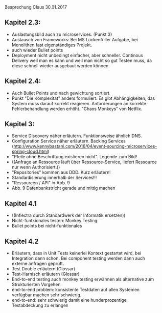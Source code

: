 Besprechung Claus 30.01.2017

## Kapitel 2.3:
* Auslastungsbild auch zu microservices. (Punkt 3)
* Austausch von Frameworks: Bei MS Lückenfüller Aufgabe, bei Monolithen fast eigenständiges Projekt.
* auch wieder Bullet points
* Deployment nicht unbedingt einfacher, aber schneller.
    Continous Delivery weil man es kann und weil man nicht so gut Testen muss, da diese schnell wieder ausgebaut werden können.

## Kapitel 2.4:

* Auch Bullet Points und nach gewichtung sortiert.
* Punkt "Die Komplexität" anders formuliert. Es gibt Abhängigkeiten, das System muss darauf korrekt reagieren. 
    Anforderungen an korrekte Fehlerbehandlung werden erhöht. "Chaos Monkeys" von Netflix.

## Kapitel 3:

* Service Discovery näher erläutern. Funktionsweise ähnlich DNS.
* Configuration Service näher erläutern. Backing Services (http://www.kennybastani.com/2016/04/event-sourcing-microservices-spring-cloud.html)
* "Pfeile ohne Beschriftung existieren nicht". Legende zum Bild!
* ((Anfrage an Ressource läuft über Ressource-Service, liefert Ressource nur wenn Authorisiert.))
* "Repositories" kommen aus DDD. Kurz erläutern!
* Standardisierung innerhalb der Services!!!
* "Ressourcen / API" in Abb. 9
* Abb. 9 Datenbankstricht gerade und mittig machen

## Kapitel 4.1

* ((Inflectra durch Standardwerk der Informatik ersetzen))
* Nicht-funtkionales testen: Monkey Testing
* Bullet points bei nicht-funktionales

## Kapitel 4.2

* Erläutern, dass in Unit Tests keinerlei Kontext gestartet wird, bei Integration  dann schon. Bei component testing werden dann auch externe anfragen geprüft.
* Test Double erläutern (Glossar)
* Test-Harnisch erläutern (Glossar)
* End-to-end testing auch monkey testing erwähnen als alternative zum Strukturierten Vorgehen
* end-to-end problem: konsistente Testdaten auf allen Systemen verfügbar machen sehr schwierig.
* end-to-end: sehr schwierig damit eine hunderprozentige Testabdeckung zu erlangen
